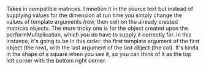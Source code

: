 Takes in compatible matrices. I mnetion it in the source text but instead of supplying values for the dimension at run time
you simply change the values of template arguments (row, then col) on the already created matrices objects.
The more tricky one is for the object created upon the performMultiplication, which you do have to supply it correctly for.
In this instance, it's going to be in this order: the first template argument of the first object (the row), with the last argument
of the last object (the col). It's kinda in the shape of a square when you see it, so you can think of it as the top left corner with
the bottom right corner.
